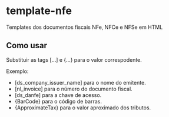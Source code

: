 # template-nfe
Templates dos documentos fiscais NFe, NFCe e NFSe em HTML

## Como usar

Substituir as tags [...] e {...} para o valor correspodente.

Exemplo: 
 * [ds_company_issuer_name] para o nome do emitente.
 * [nl_invoice] para o número do documento fiscal.
 * [ds_danfe] para a chave de acesso.
 * {BarCode} para o código de barras.
 * {ApproximateTax} para o valor aproximado dos tributos.
